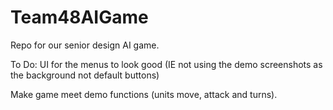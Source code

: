 # Team48AIGame
Repo for our senior design AI game. 

To Do:
UI for the menus to look good (IE not using the demo screenshots as the background not default buttons)

Make game meet demo functions (units move, attack and turns). 
